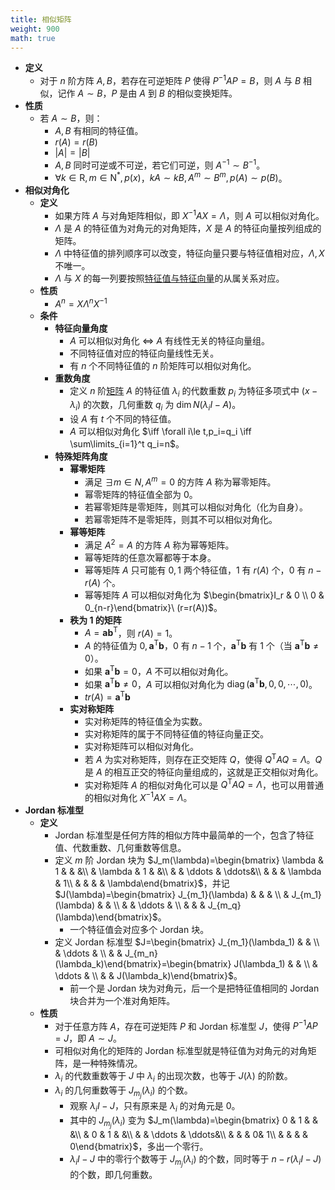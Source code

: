 ```yaml
---
title: 相似矩阵
weight: 900
math: true
---
```


- **定义**
    - 对于 $n$ 阶方阵 $A,B$，若存在可逆矩阵 $P$ 使得 $P^{-1}AP=B$，则 $A$ 与 $B$ 相似，记作 $A\sim B$，$P$ 是由 $A$ 到 $B$ 的相似变换矩阵。
- **性质**
    - 若 $A\sim B$，则：
        - $A,B$ 有相同的特征值。
        - $r(A)=r(B)$
        - $|A|=|B|$
        - $A,B$ 同时可逆或不可逆，若它们可逆，则 $A^{-1}\sim B^{-1}$。
        - $\forall k\in\mathrm R,m\in\mathrm N^*,p(x)$，$kA\sim kB,A^m\sim B^m,p(A)\sim p(B)$。
- **相似对角化** <span id="sbr8c0"></span>
    - **定义**
        - 如果方阵 $A$ 与对角矩阵相似，即 $X^{-1}AX=\Lambda$，则 $A$ 可以相似对角化。
        - $\Lambda$ 是 $A$ 的特征值为对角元的对角矩阵，$X$ 是 $A$ 的特征向量按列组成的矩阵。
        - $\Lambda$ 中特征值的排列顺序可以改变，特征向量只要与特征值相对应，$\Lambda,X$ 不唯一。
        - $\Lambda$ 与 $X$ 的每一列要按照[特征值与特征向量](/docs/mathematics/linear-algebra/eigenvalue-and-eigenvector)的从属关系对应。
    - **性质**
        - $A^n=X\Lambda^nX^{-1}$
    - **条件**
        - **特征向量角度**
            - $A$ 可以相似对角化 $\iff$ $A$ 有线性无关的特征向量组。
            - 不同特征值对应的特征向量线性无关。
            - 有 $n$ 个不同特征值的 $n$ 阶矩阵可以相似对角化。
        - **重数角度**
            - 定义 $n$ 阶[矩阵](/docs/mathematics/linear-algebra/matrix) $A$ 的特征值 $\lambda_i$ 的代数重数 $p_i$ 为特征多项式中 $(x-\lambda_i)$ 的次数，几何重数 $q_i$ 为 $\dim N(\lambda_iI-A)$。
            - 设 $A$ 有 $t$ 个不同的特征值。
            - $A$ 可以相似对角化 $\iff \forall i\le t,p_i=q_i \iff \sum\limits_{i=1}^t q_i=n$。
        - **特殊矩阵角度**
            - **幂零矩阵**
                - 满足 $\exists m\in N,A^m=0$ 的方阵 $A$ 称为幂零矩阵。
                - 幂零矩阵的特征值全部为 $0$。
                - 若幂零矩阵是零矩阵，则其可以相似对角化（化为自身）。
                - 若幂零矩阵不是零矩阵，则其不可以相似对角化。
            - **幂等矩阵**
                - 满足 $A^2=A$ 的方阵 $A$ 称为幂等矩阵。
                - 幂等矩阵的任意次幂都等于本身。
                - 幂等矩阵 $A$ 只可能有 $0,1$ 两个特征值，$1$ 有 $r(A)$ 个，$0$ 有 $n-r(A)$ 个。
                - 幂等矩阵 $A$ 可以相似对角化为 $\begin{bmatrix}I_r & 0 \\ 0 & 0_{n-r}\end{bmatrix}\ (r=r(A))$。
            - **秩为 1 的矩阵**
                - $A=\boldsymbol a\boldsymbol b^{\mathrm T}$，则 $r(A)=1$。
                - $A$ 的特征值为 $0,\boldsymbol a^{\mathrm T}\boldsymbol b$，$0$ 有 $n-1$ 个，$\boldsymbol a^{\mathrm T}\boldsymbol b$ 有 $1$ 个（当 $\boldsymbol a^{\mathrm T}\boldsymbol b\ne 0$）。
                - 如果 $\boldsymbol a^{\mathrm T}\boldsymbol b=0$，$A$ 不可以相似对角化。
                - 如果 $\boldsymbol a^{\mathrm T}\boldsymbol b\ne 0$，$A$ 可以相似对角化为 $\operatorname{diag}(\boldsymbol a^{\mathrm T}\boldsymbol b,0,0,\cdots,0)$。
                - $tr(A)=\boldsymbol a^{\mathrm T}\boldsymbol b$
            - **实对称矩阵**
                - 实对称矩阵的特征值全为实数。
                - 实对称矩阵的属于不同特征值的特征向量正交。
                - 实对称矩阵可以相似对角化。
                - 若 $A$ 为实对称矩阵，则存在正交矩阵 $Q$，使得 $Q^{\mathrm T}AQ=\Lambda$。$Q$ 是 $A$ 的相互正交的特征向量组成的，这就是正交相似对角化。
                - 实对称矩阵 $A$ 的相似对角化可以是 $Q^{\mathrm T}AQ=\Lambda$，也可以用普通的相似对角化 $X^{-1}AX=\Lambda$。
- **Jordan 标准型**
    - **定义**
        - Jordan 标准型是任何方阵的相似方阵中最简单的一个，包含了特征值、代数重数、几何重数等信息。
        - 定义 $m$ 阶 Jordan 块为 $J_m(\lambda)=\begin{bmatrix} \lambda & 1 &  & &\\  & \lambda & 1 & &\\  &  & \ddots &  \ddots&\\  &  &  & \lambda & 1\\  &  &  &  & \lambda\end{bmatrix}$，并记 $J(\lambda)=\begin{bmatrix} J_{m_1}(\lambda) &  &  & \\  & J_{m_1}(\lambda) &  & \\  &  & \ddots & \\  &  &  & J_{m_q}(\lambda)\end{bmatrix}$。
            - 一个特征值会对应多个 Jordan 块。
        - 定义 Jordan 标准型 $J=\begin{bmatrix} J_{m_1}(\lambda_1) &  & \\  & \ddots & \\  &  & J_{m_n}(\lambda_k)\end{bmatrix}=\begin{bmatrix} J(\lambda_1) &  & \\  & \ddots & \\  &  & J(\lambda_k)\end{bmatrix}$。
            - 前一个是 Jordan 块为对角元，后一个是把特征值相同的 Jordan 块合并为一个准对角矩阵。
    - **性质**
        - 对于任意方阵 $A$，存在可逆矩阵 $P$ 和 Jordan 标准型 $J$，使得 $P^{-1}AP=J$，即 $A\sim J$。
        - 可相似对角化的矩阵的 Jordan 标准型就是特征值为对角元的对角矩阵，是一种特殊情况。
        - $\lambda_i$ 的代数重数等于 $J$ 中 $\lambda_i$ 的出现次数，也等于 $J(\lambda)$ 的阶数。
        - $\lambda_i$ 的几何重数等于 $J_{m_j}(\lambda_i)$ 的个数。
            - 观察 $\lambda_i I-J$，只有原来是 $\lambda_i$ 的对角元是 $0$。
            - 其中的 $J_{m_j}(\lambda_i)$ 变为 $J_m(\lambda)=\begin{bmatrix} 0 & 1 &  & &\\  & 0 & 1 & &\\  &  & \ddots &  \ddots&\\  &  &  & 0& 1\\  &  &  &  & 0\end{bmatrix}$，多出一个零行。
            - $\lambda_i I-J$ 中的零行个数等于 $J_{m_j}(\lambda_i)$ 的个数，同时等于 $n-r(\lambda_i I-J)$ 的个数，即几何重数。
